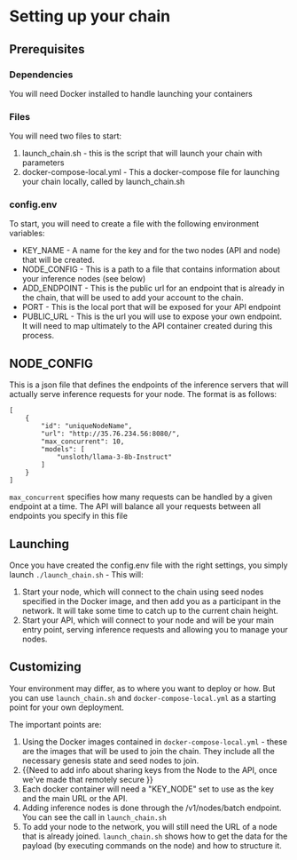 # Setting up your chain
## Prerequisites

### Dependencies

You will need Docker installed to handle launching your containers

### Files

You will need two files to start:

1. launch_chain.sh - this is the script that will launch your chain with parameters
2. docker-compose-local.yml - This a docker-compose file for launching your chain locally, called by launch_chain.sh

### config.env

To start, you will need to create a file with the following environment variables:

* KEY_NAME - A name for the key and for the two nodes (API and node) that will be created.
* NODE_CONFIG - This is a path to a file that contains information about your inference nodes (see below)
* ADD_ENDPOINT - This is the public url for an endpoint that is already in the chain, that will be used to add your account to the chain.
* PORT - This is the local port that will be exposed for your API endpoint
* PUBLIC_URL - This is the url you will use to expose your own endpoint. It will need to map ultimately to the API container created during this process.

## NODE_CONFIG

This is a json file that defines the endpoints of the inference servers that will actually serve inference requests for your node. The format is as follows:
```
[  
    {  
        "id": "uniqueNodeName",  
        "url": "http://35.76.234.56:8080/",  
        "max_concurrent": 10,  
        "models": [  
            "unsloth/llama-3-8b-Instruct"  
        ]  
    }  
]
```
`max_concurrent` specifies how many requests can be handled by a given endpoint at a time. The API will balance all your requests between all endpoints you specify in this file


## Launching

Once you have created the config.env file with the right settings, you simply launch `./launch_chain.sh` - This will:

1. Start your node, which will connect to the chain using seed nodes specified in the Docker image, and then add you as a participant in the network. It will take some time to catch up to the current chain height.
2. Start your API, which will connect to your node and will be your main entry point, serving inference requests and allowing you to manage your nodes.

## Customizing
Your environment may differ, as to where you want to deploy or how. But you can use `launch_chain.sh` and `docker-compose-local.yml` as a starting point for your own deployment. 

The important points are:

1. Using the Docker images contained in `docker-compose-local.yml` - these are the images that will be used to join the chain. They include all the necessary genesis state and seed nodes to join.
2. {{Need to add info about sharing keys from the Node to the API, once we've made that remotely secure }}
3. Each docker container will need a "KEY_NODE" set to use as the key and the main URL or the API.
3. Adding inference nodes is done through the /v1/nodes/batch endpoint. You can see the call in `launch_chain.sh`
4. To add your node to the network, you will still need the URL of a node that is already joined. `launch_chain.sh` shows how to get the data for the payload (by executing commands on the node) and how to structure it. 
